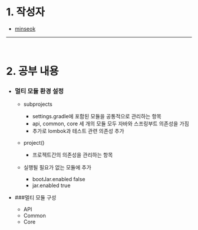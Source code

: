 # 1. 작성자
* [minseok](https://github.com/alstjr9396)

---
<br>

# 2. 공부 내용
* ### 멀티 모듈 환경 설정
  * subprojects     
    * settings.gradle에 포함된 모듈을 공통적으로 관리하는 항목      
    * api, common, core 세 개의 모듈 모두 자바와 스프링부트 의존성을 가짐      
    * 추가로 lombok과 테스트 관련 의존성 추가
      
  * project()       
    * 프로젝트간의 의존성을 관리하는 항목     

  * 실행될 필요가 없는 모듈에 추가            
    * bootJar.enabled false       
    * jar.enabled true
    

* ###멀티 모듈 구성
  * API
  * Common
  * Core